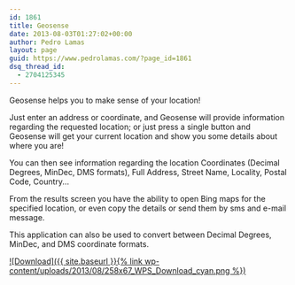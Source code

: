```yaml
---
id: 1861
title: Geosense
date: 2013-08-03T01:27:02+00:00
author: Pedro Lamas
layout: page
guid: https://www.pedrolamas.com/?page_id=1861
dsq_thread_id:
  - 2704125345
---
```

Geosense helps you to make sense of your location!

Just enter an address or coordinate, and Geosense will provide information regarding the requested location; or just press a single button and Geosense will get your current location and show you some details about where you are!

You can then see information regarding the location Coordinates (Decimal Degrees, MinDec, DMS formats), Full Address, Street Name, Locality, Postal Code, Country...

From the results screen you have the ability to open Bing maps for the specified location, or even copy the details or send them by sms and e-mail message.

This application can also be used to convert between Decimal Degrees, MinDec, and DMS coordinate formats.

[![Download]({{ site.baseurl }}{% link wp-content/uploads/2013/08/258x67_WPS_Download_cyan.png %})](http://windowsphone.com/s?appid=7ca9cfea-1b92-4ca4-8559-269936d5361e)
